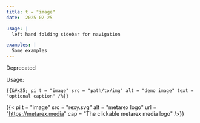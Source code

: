 ```yaml
---
title: t = "image"
date:  2025-02-25

usage: |
  left hand folding sidebar for navigation

examples: |
  Some examples
---
```

Deprecated

Usage:
```hugo
{{&#x25; pi t = "image" src = "path/to/img" alt = "demo image" text = "optional caption" /%}}
```

{{< pi
  t = "image"
  src = "rexy.svg"
  alt = "metarex logo"
  url = "https://metarex.media"
  cap = "The clickable metarex media logo"
/>}}
